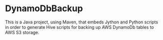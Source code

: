 # DynamoDbBackup
This is a Java project, using Maven, that embeds Jython and Python scripts in order to generate Hive scripts for backing up AWS DynamoDb tables to AWS S3 storage.
